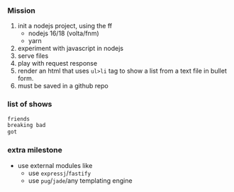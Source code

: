 ### Mission

1. init a nodejs project, using the ff
   - nodejs 16/18 (volta/fnm)
   - yarn
1. experiment with javascript in nodejs
1. serve files
1. play with request response
1. render an html that uses `ul>li` tag to show a list from a text file in bullet form.
1. must be saved in a github repo 


### list of shows
```txt
friends
breaking bad
got
```

### extra milestone
- use external modules like
  - use `expressj`/`fastify`
  - use `pug`/`jade`/any templating engine